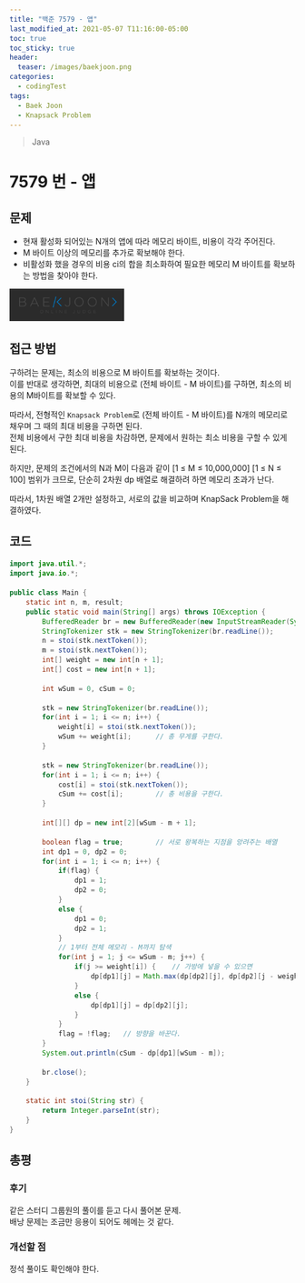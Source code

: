 ```yaml
---
title: "백준 7579 - 앱"
last_modified_at: 2021-05-07 T11:16:00-05:00
toc: true
toc_sticky: true
header:
  teaser: /images/baekjoon.png
categories: 
  - codingTest
tags:
  - Baek Joon
  - Knapsack Problem
---
```

> Java

7579 번 - 앱
=============
 
## 문제
* 현재 활성화 되어있는 N개의 앱에 따라 메모리 바이트, 비용이 각각 주어진다.  
* M 바이트 이상의 메모리를 추가로 확보해야 한다.  
* 비활성화 했을 경우의 비용 ci의 합을 최소화하여 필요한 메모리 M 바이트를 확보하는 방법을 찾아야 한다.

[<img src="/images/baekjoon.png" width="40%" height="40%">](https://www.acmicpc.net/problem/7579)    

## 접근 방법
구하려는 문제는, 최소의 비용으로 M 바이트를 확보하는 것이다.  
이를 반대로 생각하면, 최대의 비용으로 (전체 바이트 - M 바이트)를 구하면, 최소의 비용의 M바이트를 확보할 수 있다.  

따라서, 전형적인 `Knapsack Problem`로 (전체 바이트 - M 바이트)를 N개의 메모리로 채우며 그 때의 최대 비용을 구하면 된다.  
전체 비용에서 구한 최대 비용을 차감하면, 문제에서 원하는 최소 비용을 구할 수 있게 된다.  

하지만, 문제의 조건에서의 N과 M이 다음과 같이 [1 ≤ M ≤ 10,000,000]  [1 ≤ N ≤ 100] 범위가 크므로, 단순히 2차원 dp 배열로 해결하려 하면 메모리 초과가 난다.  

따라서, 1차원 배열 2개만 설정하고, 서로의 값을 비교하며 KnapSack Problem을 해결하였다.  

## 코드
```java
import java.util.*;
import java.io.*;

public class Main {
	static int n, m, result;
	public static void main(String[] args) throws IOException {
		BufferedReader br = new BufferedReader(new InputStreamReader(System.in));
    	StringTokenizer stk = new StringTokenizer(br.readLine());
    	n = stoi(stk.nextToken());
    	m = stoi(stk.nextToken());
    	int[] weight = new int[n + 1];
    	int[] cost = new int[n + 1];
    	
    	int wSum = 0, cSum = 0;
    	
    	stk = new StringTokenizer(br.readLine());
    	for(int i = 1; i <= n; i++) {
    		weight[i] = stoi(stk.nextToken());
    		wSum += weight[i];		// 총 무게를 구한다.
    	}
    	
    	stk = new StringTokenizer(br.readLine());
    	for(int i = 1; i <= n; i++) {
    		cost[i] = stoi(stk.nextToken());
    		cSum += cost[i];		// 총 비용을 구한다.
    	}
    	
    	int[][] dp = new int[2][wSum - m + 1];
    	
    	boolean flag = true;		// 서로 왕복하는 지점을 앙려주는 배열
    	int dp1 = 0, dp2 = 0;
    	for(int i = 1; i <= n; i++) {
    		if(flag) {
    			dp1 = 1;
    			dp2 = 0;
    		}
    		else {
    			dp1 = 0;
    			dp2 = 1;
    		}
    		// 1부터 전체 메모리 - M까지 탐색
    		for(int j = 1; j <= wSum - m; j++) {
    			if(j >= weight[i]) {	// 가방에 넣을 수 있으면
    				dp[dp1][j] = Math.max(dp[dp2][j], dp[dp2][j - weight[i]] + cost[i]);
    			}
    			else {
    				dp[dp1][j] = dp[dp2][j];
    			}
    		}
    		flag = !flag;	// 방향을 바꾼다.  
    	}
    	System.out.println(cSum - dp[dp1][wSum - m]);
    	
    	br.close();
	}

	static int stoi(String str) {
    	return Integer.parseInt(str);
    }
}
```
## 총평
### 후기
같은 스터디 그룹원의 풀이를 듣고 다시 풀어본 문제.  
배낭 문제는 조금만 응용이 되어도 헤메는 것 같다.  
### 개선할 점
정석 풀이도 확인해야 한다.  

<!-- ★
<img src="/images/codingTest/bj/문제번호.PNG" width="40%" height="40%">  

-->